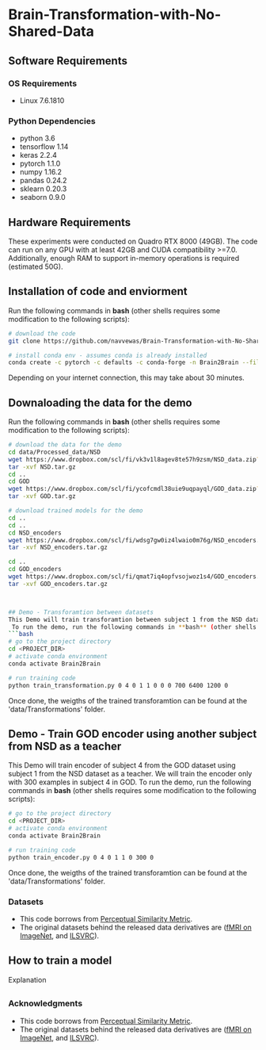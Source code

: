 # Brain-Transformation-with-No-Shared-Data


## Software Requirements
### OS Requirements
* Linux 7.6.1810

### Python Dependencies
* python 3.6
* tensorflow 1.14
* keras 2.2.4
* pytorch 1.1.0
* numpy 1.16.2
* pandas 0.24.2
* sklearn 0.20.3
* seaborn 0.9.0

## Hardware Requirements
These experiments were conducted on Quadro RTX 8000 (49GB). The code can run on any GPU with at least 42GB and CUDA
compatibility >=7.0.
Additionally, enough RAM to support in-memory operations is required (estimated 50G).

## Installation of code and enviorment
Run the following commands in **bash** (other shells requires some modification to the following scripts):
```bash
# download the code
git clone https://github.com/navvewas/Brain-Transformation-with-No-Shared-Data.git

# install conda env - assumes conda is already installed
conda create -c pytorch -c defaults -c conda-forge -n Brain2Brain --file env.yml
```
Depending on your internet connection, this may take about 30 minutes.

## Downaloading the data for the demo
Run the following commands in **bash** (other shells requires some modification to the following scripts):
```bash
# download the data for the demo
cd data/Processed_data/NSD
wget https://www.dropbox.com/scl/fi/vk3v1l8agev8te57h9zsm/NSD_data.zip?rlkey=mpql54xgqmcwbgxxfvz7lca0q&dl=0
tar -xvf NSD.tar.gz
cd ..
cd GOD
wget https://www.dropbox.com/scl/fi/ycofcmdl38uie9uqpayql/GOD_data.zip?rlkey=y9pdc7ycx3650e03wzjwybwbc&dl=0
tar -xvf GOD.tar.gz

# download trained models for the demo
cd ..
cd ..
cd NSD_encoders
wget https://www.dropbox.com/scl/fi/wdsg7gw0iz4lwaio0m76g/NSD_encoders.zip?rlkey=kzkphed4uxt200wipbnsjyplv&dl=0
tar -xvf NSD_encoders.tar.gz

cd ..
cd GOD_encoders
wget https://www.dropbox.com/scl/fi/qmat7iq4opfvsojwoz1s4/GOD_encoders.zip?rlkey=9ny4djmpzxnm17cdfz3igmjf0&dl=0
tar -xvf GOD_encoders.tar.gz



## Demo - Transforamtion between datasets
This Demo will train transforamtion between subject 1 from the NSD dataset to subject 4 from the GOD dataset.
 To run the demo, run the following commands in **bash** (other shells requires some modification to the following scripts):
```bash
# go to the project directory
cd <PROJECT_DIR>
# activate conda environment
conda activate Brain2Brain

# run training code
python train_transformation.py 0 4 0 1 1 0 0 0 700 6400 1200 0

```
Once done, the weigths of the trained transforamtion can be found at the 'data/Transformations' folder.

## Demo - Train GOD encoder using another subject from NSD as a teacher

This Demo will train encoder of subject 4 from the GOD dataset using subject 1 from the NSD dataset as a teacher. We will train the encoder only with 300 examples in subject 4 in GOD.
 To run the demo, run the following commands in **bash** (other shells requires some modification to the following scripts):
```bash
# go to the project directory
cd <PROJECT_DIR>
# activate conda environment
conda activate Brain2Brain

# run training code
python train_encoder.py 0 4 0 1 1 0 300 0
```
Once done, the weigths of the trained transforamtion can be found at the 'data/Transformations' folder.


### Datasets
- This code borrows from [Perceptual Similarity Metric](https://github.com/richzhang/PerceptualSimilarity).
- The original datasets behind the released data derivatives are ([fMRI on ImageNet](https://openneuro.org/datasets/ds001246/versions/1.0.1), and [ILSVRC](https://image-net.org/challenges/LSVRC/index.php)).

## How to train a model
Explanation


##
### Acknowledgments
- This code borrows from [Perceptual Similarity Metric](https://github.com/richzhang/PerceptualSimilarity).
- The original datasets behind the released data derivatives are ([fMRI on ImageNet](https://openneuro.org/datasets/ds001246/versions/1.0.1), and [ILSVRC](https://image-net.org/challenges/LSVRC/index.php)).
##
